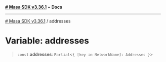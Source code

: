 [**# Masa SDK v3.36.1**](../README.md) • **Docs**

***

[# Masa SDK v3.36.1](../globals.md) / addresses

# Variable: addresses

> `const` **addresses**: `Partial`\<`{ [key in NetworkName]: Addresses }`\>
